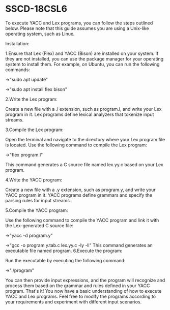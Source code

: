 # SSCD-18CSL6
To execute YACC and Lex programs, you can follow the steps outlined below. Please note that this guide assumes you are using a Unix-like operating system, such as Linux.

Installation:

1.Ensure that Lex (Flex) and YACC (Bison) are installed on your system. If they are not installed, you can use the package manager for your operating system to install them. For example, on Ubuntu, you can run the following commands:

->"sudo apt update"

->"sudo apt install flex bison"

2.Write the Lex program:

Create a new file with a .l extension, such as program.l, and write your Lex program in it. Lex programs define lexical analyzers that tokenize input streams.

3.Compile the Lex program:

Open the terminal and navigate to the directory where your Lex program file is located.
Use the following command to compile the Lex program:

->"flex program.l"

This command generates a C source file named lex.yy.c based on your Lex program.

4.Write the YACC program:

Create a new file with a .y extension, such as program.y, and write your YACC program in it. YACC programs define grammars and specify the parsing rules for input streams.

5.Compile the YACC program:

Use the following command to compile the YACC program and link it with the Lex-generated C source file:

->"yacc -d program.y"


->"gcc -o program y.tab.c lex.yy.c -ly -ll"
This command generates an executable file named program.
6.Execute the program:

Run the executable by executing the following command:

->"./program"

You can then provide input expressions, and the program will recognize and process them based on the grammar and rules defined in your YACC program.
That's it! You now have a basic understanding of how to execute YACC and Lex programs. Feel free to modify the programs according to your requirements and experiment with different input scenarios.


